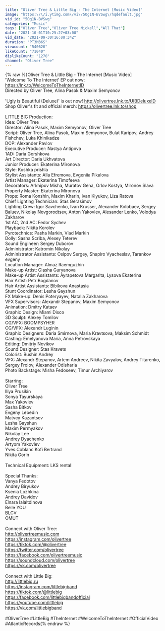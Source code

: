 ```yaml
---
title: "Oliver Tree & Little Big - The Internet [Music Video]"
image: "https:\/\/i.ytimg.com\/vi\/5Og1N-BVSwg\/hqdefault.jpg"
vid_id: "5Og1N-BVSwg"
categories: "Music"
tags: ["Oliver Tree","Oliver Tree Nickell","All That"]
date: "2021-10-01T10:25:27+03:00"
vid_date: "2021-09-30T16:00:34Z"
duration: "PT3M36S"
viewcount: "540620"
likeCount: "71040"
dislikeCount: "1276"
channel: "Oliver Tree"
---
```

{% raw %}Oliver Tree &amp; Little Big - The Internet [Music Video]<br />'Welcome To The Internet' EP out now: <a rel="nofollow" target="blank" href="https://lnk.to/WelcomeToTheInternetID">https://lnk.to/WelcomeToTheInternetID</a><br />Directed by Oliver Tree, Alina Pasok &amp; Maxim Semyonov<br /><br />'Ugly is Beautiful (Deluxe)' is out now! <a rel="nofollow" target="blank" href="http://olivertree.lnk.to/UIBDeluxeID">http://olivertree.lnk.to/UIBDeluxeID</a><br />Shop Oliver's fit and official merch: <a rel="nofollow" target="blank" href="https://olivertree.lnk.to/shop">https://olivertree.lnk.to/shop</a><br /><br />LITTLE BIG Production:<br />Idea: Oliver Tree<br />Director: Alina Pasok, Maxim Semyonov, Oliver Tree<br />Script: Oliver Tree, Alina Pasok, Maxim Semyonov, Bulat Karipov, Andrey Fishchev, Luka Khinikadze<br />DOP: Alexander Pavlov<br />Executive Producer: Nastya Antipova<br />1AD: Daria Gorshkova<br />Art Director: Daria Ukhvatova<br />Junior Producer: Ekaterina Mironova<br />Style: Koshka prishla<br />Stylist Assistants: Alla Efremova, Evgeniia Pikalova<br />Artist Manager: Ekaterina Timofeeva<br />Decorators: Arkhipov Misha, Muratov Gena, Orlov Kostya, Mironov Slava<br />Property Master: Ekaterina Mironova<br />Props: Roma Konshin, Maxim Kharin, Ivan Klyukov, Liza Ratova<br />Chief Lighting Technician: Stas Gerasimov<br />Lighting Crew: Igor Savchenko, Ivan Krusser, Alexander Kolobaev, Sergey Baluev, Nikolay Novgorodtsev, Anton Yakovlev, Alesander Lenko,  Volodya Zakharov<br />1st AC, 2nd AC: Fedor Sychev<br />Playback: Nikita Korolev<br />Pyrotechnics: Pasha Markin, Vlad Markin<br />Dolly: Sasha Scriba, Alexey Teterev<br />Sound Engineer: Sergey Duborov<br />Administrator: Katromin Nikolay<br />Administrator Assistants: Osipov Sergey, Shapiro Vyacheslav, Tarankov evgeny<br />Location Manager: Almaz Raemguzhin<br />Make-up Artist: Glasha Guryanova<br />Make-up Artist Assistants: Ayrapetova Margarita, Lysova Ekaterina<br />Hair Artist: Petr Bogdanov<br />Hair Artist Assistants: Bibikova Anastasia<br />Stunt Coordinator: Lesha Gayshun<br />FX Make-up: Denis Poteryayev, Natalia Zakharova<br />VFX Supervisors: Alexandr Stepanov, Maxim Semyonov<br />Animation: Dmitry Kataev<br />Graphic Design: Miami Disco<br />3D Sculpt: Alexey Tomilov<br />CG/VFX: BOOMPSYHER<br />CG/VFX: Alexandr Luginin<br />Graphic Designers: Daria Smirnova, Maria Kravtsova, Maksim Schmidt<br />Casting: Emelyanova Maria, Anna Petrovskaya<br />Editing: Dmitriy Novikov<br />Sound Designer: Stas Kravets<br />Colorist: Bushin Andrey<br />VFX: Alexandr Stepanov, Artem Andreev, Nikita Zavyalov, Andrey Titarenko, Sergey Frolov, Alexander Odisharia<br />Photo Backstage: Misha Fedoseev, Timur Archiyarov<br /><br />Starring:<br />Oliver Tree<br />Iliya Prusikin<br />Sonya Tayurskaya<br />Max Yakovlev<br />Sasha Bitkov<br />Evgeny Lebedin<br />Matvey Kazantsev<br />Lesha Gayshun<br />Maxim Permyakov<br />Nikolay Lee<br />Andrey Dyachenko<br />Artyom Yakovlev<br />Yves Coblanc Kofi Bertrand<br />Nikita Gorin<br /><br />Technical Equipment: LKS rental  <br /><br />Special Thanks:<br />Vanya Fedotov<br />Andrey Biryukov<br />Ksenia Lozhkina<br />Andrey Davidov<br />Elnara Ialaltdinova<br />Belle YOU<br />BLCV<br />OMUT<br /><br />Connect with Oliver Tree:<br /><a rel="nofollow" target="blank" href="http://olivertreemusic.com">http://olivertreemusic.com</a><br /><a rel="nofollow" target="blank" href="https://instagram.com/olivertree">https://instagram.com/olivertree</a><br /><a rel="nofollow" target="blank" href="https://tiktok.com/@olivertree">https://tiktok.com/@olivertree</a><br /><a rel="nofollow" target="blank" href="https://twitter.com/olivertree">https://twitter.com/olivertree</a><br /><a rel="nofollow" target="blank" href="https://facebook.com/olivertreemusic">https://facebook.com/olivertreemusic</a><br /><a rel="nofollow" target="blank" href="https://soundcloud.com/olivertree">https://soundcloud.com/olivertree</a><br /><a rel="nofollow" target="blank" href="https://vk.com/olivertree">https://vk.com/olivertree</a><br /><br />Connect with Little Big:<br /><a rel="nofollow" target="blank" href="http://littlebig.ru">http://littlebig.ru</a><br /><a rel="nofollow" target="blank" href="https://instagram.com/littlebigband">https://instagram.com/littlebigband</a><br /><a rel="nofollow" target="blank" href="https://tiktok.com/@littlebig">https://tiktok.com/@littlebig</a><br /><a rel="nofollow" target="blank" href="https://facebook.com/littlebigbandofficial">https://facebook.com/littlebigbandofficial</a><br /><a rel="nofollow" target="blank" href="https://youtube.com/littlebig">https://youtube.com/littlebig</a><br /><a rel="nofollow" target="blank" href="https://vk.com/littlebigband">https://vk.com/littlebigband</a><br /><br />#OliverTree #LittleBig #TheInternet #WelcomeToTheInternet #OfficialVideo #AtlanticRecords{% endraw %}
